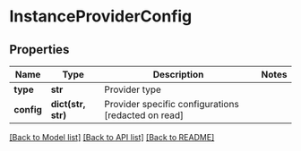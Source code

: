 # InstanceProviderConfig

## Properties
Name | Type | Description | Notes
------------ | ------------- | ------------- | -------------
**type** | **str** | Provider type | 
**config** | **dict(str, str)** | Provider specific configurations [redacted on read] | 

[[Back to Model list]](../README.md#documentation-for-models) [[Back to API list]](../README.md#documentation-for-api-endpoints) [[Back to README]](../README.md)


